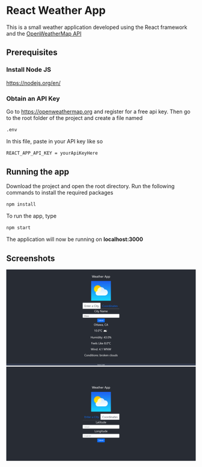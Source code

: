 # React Weather App #
This is a small weather application developed using the React framework and the [OpenWeatherMap API](https://openweathermap.org)

## Prerequisites ##
### Install Node JS
https://nodejs.org/en/

### Obtain an API Key ###
Go to https://openweathermap.org and register for a free api key.
Then go to the root folder of the project and create a file named
```bash
.env
```
In this file, paste in your API key like so
```bash
REACT_APP_API_KEY = yourApiKeyHere
```

## Running the app ##

Download the project and open the root directory.
Run the following commands to install the required packages

```bash
npm install
```

To run the app, type

```bash
npm start
```

The application will now be running on **localhost:3000**

## Screenshots ##
![Choose a City](https://raw.githubusercontent.com/Laemonz/react-weather-app/main/public/screenshot1.png)
![Enter Coordinates](https://raw.githubusercontent.com/Laemonz/react-weather-app/main/public/screenshot2.png)


